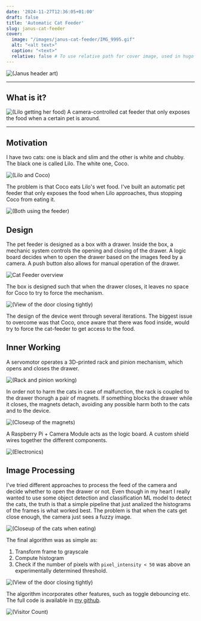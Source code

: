 ```yaml
---
date: '2024-11-27T12:36:05+01:00'
draft: false
title: 'Automatic Cat Feeder'
slug: janus-cat-feeder
cover:
  image: "/images/janus-cat-feeder/IMG_9995.gif"
  alt: "<alt text>"
  caption: "<text>"
  relative: false # To use relative path for cover image, used in hugo Page-bundles
---
```

![(Janus header art)](/images/janus-cat-feeder/janus_header.png#center "500px")

---
## What is it?

![(Lilo getting her food)](/images/janus-cat-feeder/IMG_9965_2.gif#center "350px")
A camera-controlled cat feeder that only exposes the food when a certain pet is around.

---
## Motivation

I have two cats: one is black and slim and the other is white and chubby. The black one is called Lilo. The white one, Coco.

![(Lilo and Coco)](/images/janus-cat-feeder/IMG_9967.jpg#center "350px")

The problem is that Coco eats Lilo's wet food. I've built an automatic pet feeder that only exposes the food when Lilo approaches, thus stopping Coco from eating it.

![(Both using the feeder)](/images/janus-cat-feeder/lilo_coco_side_by_side.gif#center "600px")

## Design

The pet feeder is designed as a box with a drawer. Inside the box, a mechanic system controls the opening and closing of the drawer. A logic board decides when to open the drawer based on the images feed by a camera. A push button also allows for manual operation of the drawer.

![Cat Feeder overview](/images/janus-cat-feeder/IMG_0024.jpg#center "350px")

The box is designed such that when the drawer closes, it leaves no space for Coco to try to force the mechanism.

![(View of the door closing tightly)](/images/janus-cat-feeder/IMG_0005.gif#center "350px")

The design of the device went through several iterations. The biggest issue to overcome was that Coco, once aware that there was food inside, would try to force the cat-feeder to get access to the food.

## Inner Working
A servomotor operates a 3D-printed rack and pinion mechanism, which opens and closes the drawer.

![(Rack and pinion working)](/images/janus-cat-feeder/IMG_9995.gif#center "600px")

In order not to harm the cats in case of malfunction, the rack is coupled to the drawer thorugh a pair of magnets. If something blocks the drawer while it closes, the magnets detach, avoiding any possible harm both to the cats and to the device.

![(Closeup of the magnets)](/images/janus-cat-feeder/IMG_0026.jpg#center "350px")

A Raspberry Pi + Camera Module acts as the logic board. A custom shield wires together the different components.

![(Electronics)](/images/janus-cat-feeder/rpi_and_shield_2.png#center "1000px")

## Image Processing

I've tried different approaches to process the feed of the camera and decide whether to open the drawer or not. Even though in my heart I really wanted to use some object detection and classification ML model to detect the cats, the truth is that a simple pipeline that just analized the histograms of the frames is what worked best. The problem is that when the cats get close enough, the camera just sees a fuzzy image.

![(Closeup of the cats when eating)](/images/janus-cat-feeder/cats_collage_2.png#center)

The final algorithm was as simple as:
1. Transform frame to grayscale
2. Compute histogram
3. Check if the number of pixels with `pixel_intensity < 50` was above an experimentally determined threshold.

![(View of the door closing tightly)](/images/janus-cat-feeder/coco_lilo_hist_2.gif#center "800px")

The algorithm incorporates other features, such as toggle debouncing etc. The full code is available in [my github](https://github.com/ignigoliz/janus/).

![(Visitor Count)](https://komarev.com/ghpvc/?username=janus-hugo&style=pixel&label=VISITOR+COUNT)

